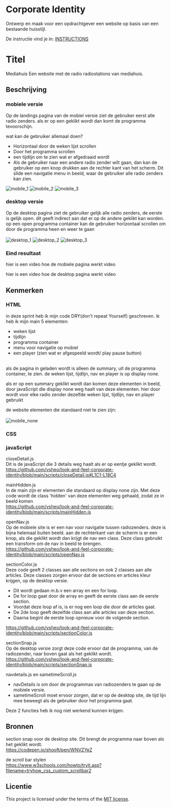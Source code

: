 # Corporate Identity

Ontwerp en maak voor een opdrachtgever een website op basis van een bestaande huisstijl.

De instructie vind je in: [INSTRUCTIONS](https://github.com/fdnd-task/look-and-feel-corporate-identity/blob/main/docs/INSTRUCTIONS.md)


# Titel
<!-- Geef je project een titel en schrijf in één zin wat het is -->
Mediahuis
Een website met de radio radiostations van mediahuis.

## Beschrijving
<!-- In de Beschrijving staat hoe je project er uit ziet, hoe het werkt en wat je er mee kan. -->
<!-- Voeg een mooie poster visual toe 📸 -->
<!-- Voeg een link toe naar Github Pages 🌐-->

### mobiele versie

Op de landings pagina van de mobiel versie ziet de gebruiker eerst alle radio zenders.
als er op een geklikt wordt dan komt de programma tevoorschijn.

wat kan de gebruiker allemaal doen?
- Horizontaal door de weken lijst scrollen
- Door het programma scrollen
- een tijdlijn om te zien wat er afgedraaid wordt
- Als de gebruiker naar een andere radio zender wilt gaan, dan kan de gebruiker op een knop drukken aan de rechter kant van het scherm. Dit slide een navigatie menu in beeld, waar de gebruiker alle radio zenders kan zien.

![mobile_1](https://github.com/user-attachments/assets/c9462f6e-3f8e-456b-bb28-0de301265723)
![mobile_2](https://github.com/user-attachments/assets/603b2622-01f1-4a05-9808-ab945ced021a)
![mobile_3](https://github.com/user-attachments/assets/d5fbcb46-bfa7-4fb1-b73d-e56e1e236ecb)


### desktop versie
Op de desktop pagina ziet de gebruiker gelijk alle radio zenders, de eerste is gelijk open.
dit geeft indirect aan dat er op de andere geklikt kan worden.
op een open programma container kan de gebruiker horizontaal scrollen om door de programma heen en weer te gaan <br /> <br />
![desktop_1](https://github.com/user-attachments/assets/810df085-abb5-4566-99c4-94eaf4e550e0)
![desktop_2](https://github.com/user-attachments/assets/2a94f6b2-6de9-4f16-b080-f6d9accb29dd)
![desktop_3](https://github.com/user-attachments/assets/9b7e838b-8efc-4b8e-9508-48c2a20eddb0)

### Eind resultaat
hier is een video hoe de mobiele pagina werkt
video

hier is een video hoe de desktop pagina werkt
video


## Kenmerken
<!-- Bij Kenmerken staat welke technieken zijn gebruikt en hoe. Wat is de HTML structuur? Wat zijn de belangrijkste dingen in CSS? Wat is er met Javascript gedaan en hoe? Misschien heb je een framwork of library gebruikt? -->

### HTML
in deze sprint heb ik mijn code DRY(don't repeat Yourself) geschreven.
ik heb ik mijn main 5 elementen:
- weken lijst
- tijdlijn
- programma container
- menu voor navigatie op mobiel
- een player (zien wat er afgespeeld wordt/ play pause button) <br /> <br />


als de pagina in geladen wordt is alleen de summary, uit de programma container, te zien.
de weken lijst, tijdlijn, nav en player is op display none.

als er op een summary geklikt wordt dan komen deze elementen in beeld, door javaScript die display none weg haalt van deze elementen.
hier door wordt voor elke radio zender dezelfde weken lijst, tijdlijn, nav en player gebruikt

de website elementen die standaard niet te zien zijn: <br /> <br />
![mobile_none](https://github.com/user-attachments/assets/d5b7085c-5222-4e25-80b9-439f91b1264e)


### CSS


### javaScript

closeDetail.js <br />
Dit is de javaScript die 3 details weg haalt als er op eentje geklikt wordt. <br />
https://github.com/vsheo/look-and-feel-corporate-identity/blob/main/scripts/closeDetail.js#L1C1-L18C4

mainHidden.js <br />
In de main zijn er elementen die standaard op display none zijn. Met deze code wordt de class 'hidden' van deze elementen weg gehaald, zodat ze in beeld komen <br />
https://github.com/vsheo/look-and-feel-corporate-identity/blob/main/scripts/mainHidden.js

openNav.js <br />
Op de mobiele site is er een nav voor navigatie tussen radiozenders. deze is bijna helemaal buiten beeld.
aan de rechterkant van de scherm is er een knop, als die geklikt wordt dan krijgt de nav een class.
Deze class gebruikt een transform om de nav in beeld te brengen. <br />
https://github.com/vsheo/look-and-feel-corporate-identity/blob/main/scripts/openNav.js

sectionColor.js <br />
Deze code geeft 2 classes aan alle sections en ook 2 classes aan alle articles.
Deze classes zorgen ervoor dat de sections en articles kleur krijgen, op de desktop versie.
- Dit wordt gedaan m.b.v een array en een for loop.
- De for loop gaat door de array en geeft de eerste class aan de eerste section.
- Voordat deze loop af is, is er nog een loop die door de articles gaat.
- De 2de loop geeft dezelfde class aan alle articles van deze section.
- Daarna begint de eerste loop opnieuw voor de volgende section. <br />

https://github.com/vsheo/look-and-feel-corporate-identity/blob/main/scripts/sectionColor.js

sectionSnap.js <br />
Op de desktop versie zorgt deze code ervoor dat de programma, van de radiozender, naar boven gaat als het geklikt wordt. <br />
https://github.com/vsheo/look-and-feel-corporate-identity/blob/main/scripts/sectionSnap.js

navdetails.js en sametimeScroll.js <br />
- navDetails is om door de programmas van radiozenders  te gaan op de mobiele versie.
- sametimeScroll moet ervoor zorgen, dat er op de desktop site, de tijd lijn mee beweegt als de gebruiker door het programma gaat.

Deze 2 functies heb ik nog niet werkend kunnen krijgen.


## Bronnen
section snap voor de desktop site.
Dit brengt de programma naar boven als het geklikt wordt. <br />
https://codepen.io/shooft/pen/WNVZYeZ

de scroll bar stylen <br />
https://www.w3schools.com/howto/tryit.asp?filename=tryhow_css_custom_scrollbar2


## Licentie

This project is licensed under the terms of the [MIT license](./LICENSE).

